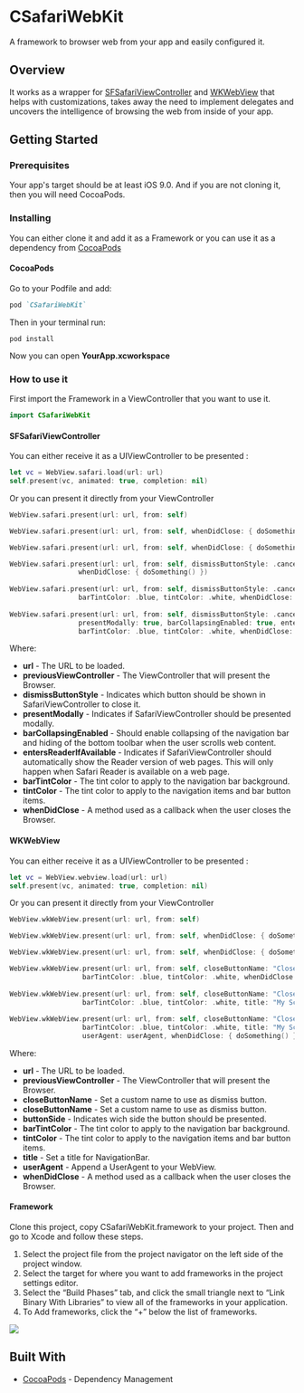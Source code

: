 # CSafariWebKit

A framework to browser web from your app and easily configured it.


## Overview

It works as a wrapper for [SFSafariViewController](https://developer.apple.com/documentation/safariservices/sfsafariviewcontroller) and [WKWebView](https://developer.apple.com/documentation/webkit/wkwebview) that helps with customizations, takes away the need to implement delegates and uncovers the intelligence of browsing the web from inside of your app.

## Getting Started


### Prerequisites

Your app's target should be at least iOS 9.0. And if you are not cloning it, then you will need CocoaPods.


### Installing

You can either clone it and add it as a Framework or you can use it as a dependency from [CocoaPods](https://cocoapods.org/)


#### CocoaPods

Go to your Podfile and add:

```ruby
pod `CSafariWebKit`
```

Then in your terminal run:

```
pod install
```

Now you can open __YourApp.xcworkspace__


### How to use it

First import the Framework in a ViewController that you want to use it.

```swift
import CSafariWebKit
```

#### SFSafariViewController

You can either receive it as a UIViewController to be presented :

```swift
let vc = WebView.safari.load(url: url)
self.present(vc, animated: true, completion: nil)
```

Or you can present it directly from your ViewController

```swift
WebView.safari.present(url: url, from: self)

WebView.safari.present(url: url, from: self, whenDidClose: { doSomething() })

WebView.safari.present(url: url, from: self, whenDidClose: { doSomething() })

WebView.safari.present(url: url, from: self, dismissButtonStyle: .cancel,
                 whenDidClose: { doSomething() })
                 
WebView.safari.present(url: url, from: self, dismissButtonStyle: .cancel,
                 barTintColor: .blue, tintColor: .white, whenDidClose: { doSomething() })
                 
WebView.safari.present(url: url, from: self, dismissButtonStyle: .cancel,
                 presentModally: true, barCollapsingEnabled: true, entersReaderIfAvailable: true,
                 barTintColor: .blue, tintColor: .white, whenDidClose: { doSomething() })
```

Where:
* __url__ - The URL to be loaded.
* __previousViewController__ - The ViewController that will present the Browser.
* __dismissButtonStyle__ - Indicates which button should be shown in SafariViewController to close it.
* __presentModally__ - Indicates if SafariViewController should be presented modally.
* __barCollapsingEnabled__ - Should enable collapsing of the navigation bar and hiding of the bottom toolbar when the user scrolls web content.
* __entersReaderIfAvailable__ - Indicates if SafariViewController should automatically show the Reader version of web pages. This will only happen when Safari Reader is available on a web page.
* __barTintColor__ - The tint color to apply to the navigation bar background.
* __tintColor__ - The tint color to apply to the navigation items and bar button items.
* __whenDidClose__ - A method used as a callback when the user closes the Browser.


#### WKWebView

You can either receive it as a UIViewController to be presented :

```swift
let vc = WebView.webview.load(url: url)
self.present(vc, animated: true, completion: nil)
```

Or you can present it directly from your ViewController

```swift
WebView.wkWebView.present(url: url, from: self)

WebView.wkWebView.present(url: url, from: self, whenDidClose: { doSomething() })

WebView.wkWebView.present(url: url, from: self, whenDidClose: { doSomething() })

WebView.wkWebView.present(url: url, from: self, closeButtonName: "Close", buttonSide: .left, 
                  barTintColor: .blue, tintColor: .white, whenDidClose: { doSomething() })
                 
WebView.wkWebView.present(url: url, from: self, closeButtonName: "Close", buttonSide: .left,
                  barTintColor: .blue, tintColor: .white, title: "My Screen", whenDidClose: { doSomething() })
                 
WebView.wkWebView.present(url: url, from: self, closeButtonName: "Close", buttonSide: .left,
                  barTintColor: .blue, tintColor: .white, title: "My Screen", 
                  userAgent: userAgent, whenDidClose: { doSomething() })
```

Where:
* __url__ - The URL to be loaded.
* __previousViewController__ - The ViewController that will present the Browser.
* __closeButtonName__ - Set a custom name to use as dismiss button.
* __closeButtonName__ - Set a custom name to use as dismiss button.
* __buttonSide__ - Indicates wich side the button should be presented.
* __barTintColor__ - The tint color to apply to the navigation bar background.
* __tintColor__ - The tint color to apply to the navigation items and bar button items.
* __title__ - Set a title for NavigationBar.
* __userAgent__ - Append a UserAgent to your WebView.
* __whenDidClose__ - A method used as a callback when the user closes the Browser.


#### Framework

Clone this project, copy CSafariWebKit.framework to your project. Then and go to Xcode and follow these steps.

1. Select the project file from the project navigator on the left side of the project window.
2. Select the target for where you want to add frameworks in the project settings editor.
3. Select the “Build Phases” tab, and click the small triangle next to “Link Binary With Libraries” to view all of the frameworks in your application.
4. To Add frameworks, click the “+” below the list of frameworks.

![](http://docs.onemobilesdk.aol.com/ios-ad-sdk/adding-frameworks.png)

## Built With

* [CocoaPods](https://cocoapods.org/) - Dependency Management

